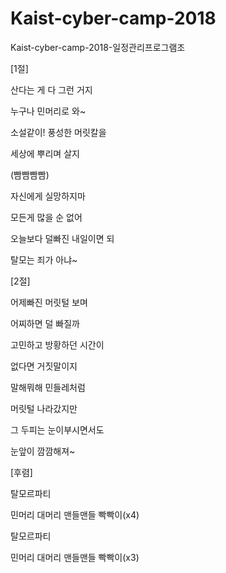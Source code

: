# Kaist-cyber-camp-2018
Kaist-cyber-camp-2018-일정관리프로그램조


[1절]

산다는 게 다 그런 거지

누구나 민머리로 와~

소설같이! 풍성한 머릿칼을

세상에 뿌리며 살지

(빰빰빰빰)

자신에게 실망하지마

모든게 많을 순 없어

오늘보다 덜빠진 내일이면 되

탈모는 죄가 아냐~

[2절]

어제빠진 머릿털 보며

어찌하면 덜 빠질까

고민하고 방황하던 시간이

없다면 거짓말이지

말해뭐해 민들레처럼

머릿털 나라갔지만

그 두피는 눈이부시면서도

눈앞이 깜깜해져~


[후렴]

탈모르파티

민머리 대머리 맨들맨들 빡빡이(x4)

탈모르파티

민머리 대머리 맨들맨들 빡빡이(x3)
